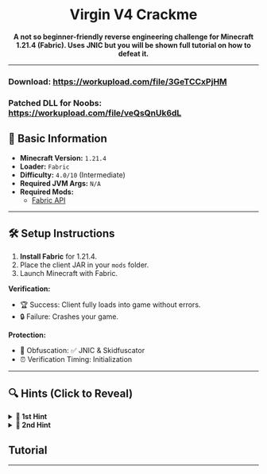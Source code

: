 <h1 align="center">Virgin V4 Crackme</h1>

<p align="center">
  <strong>A not so beginner-friendly reverse engineering challenge for Minecraft 1.21.4 (Fabric). Uses JNIC but you will be shown full tutorial on how to defeat it.</strong>
</p>

---
### Download: https://workupload.com/file/3GeTCCxPjHM

### Patched DLL for Noobs: https://workupload.com/file/veQsQnUk6dL

## 📌 Basic Information  
- **Minecraft Version:** `1.21.4`  
- **Loader:** `Fabric`  
- **Difficulty:** `4.0/10` (Intermediate)  
- **Required JVM Args:** `N/A`   
- **Required Mods:**  
  - [Fabric API](https://modrinth.com/mod/fabric-api/versions?g=1.21.4)

---

## 🛠️ Setup Instructions  
1. **Install Fabric** for 1.21.4.  
2. Place the client JAR in your `mods` folder.  
3. Launch Minecraft with Fabric.

**Verification:**  
- 🏆 Success: Client fully loads into game without errors.  
- 🔒 Failure: Crashes your game.  

**Protection:**  
- 🧬 Obfuscation: ✅ JNIC & Skidfuscator
- ⏰ Verification Timing: Initialization

---

## 🔍 Hints (Click to Reveal)  
<details>  
<summary><strong>🚩 1st Hint</strong></summary>  

1. **Focus on the native:**  
   - Run the client in order to convert the ".bin" into a ".dll" (Unpacked) and focus on the ".dll" it self (Look into %temp% and find a "lib753897837573578375.tmp" looking like file).
</details>  

<details>  
<summary><strong>🚩 2nd Hint</strong></summary>  

2. **Jar as Hint:**  
   - If you look at the class ```me.fallenbreath.fastipping.client.Main```, the method names can give you a Hint at what function you will be looking at in the ".dll"
</details>  

## Tutorial



---
